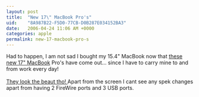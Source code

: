 ```yaml
---
layout: post
title:  "New 17\" MacBook Pro's"
uid:	"8A987B22-F5D0-77CB-D0B287E034152BA3"
date:   2006-04-24 11:06 AM +0000
categories: apple
permalink: new-17-macbook-pro-s
---
```

Had to happen, I am not sad I bought my 15.4&quot; MacBook now that <a href="http://www.apple.com/macbookpro/">these new 17&quot; MacBook</a> Pro's have come out... since I have to carry mine to and from work every day!<br /><br /><a href="http://www.apple.com/macbookpro/">They look the beaut tho! </a>Apart from the screen I cant see any spek changes apart from having 2 FireWire ports and 3 USB ports.<br />